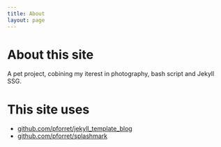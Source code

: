 ```yaml
---
title: About
layout: page
---
```


# About this site

A pet project, cobining my iterest in photography, bash script and Jekyll SSG.

# This site uses

* [github.com/pforret/jekyll_template_blog](https://github.com/pforret/jekyll_template_blog)
* [github.com/pforret/splashmark](https://github.com/pforret/splashmark)
